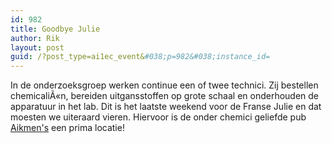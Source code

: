 ```yaml
---
id: 982
title: Goodbye Julie
author: Rik
layout: post
guid: /?post_type=ai1ec_event&#038;p=982&#038;instance_id=
---
```

In de onderzoeksgroep werken continue een of twee technici. Zij bestellen chemicaliÃ«n, bereiden uitgansstoffen op grote schaal en onderhouden de apparatuur in het lab. Dit is het laatste weekend voor de Franse Julie en dat moesten we uiteraard vieren. Hiervoor is de onder chemici geliefde pub [Aikmen's][1] een prima locatie!

 [1]: http://www.cellarbar.co.uk/